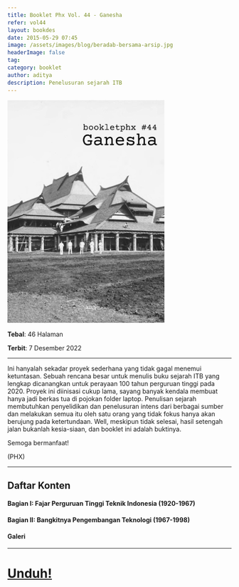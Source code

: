 ```yaml
---
title: Booklet Phx Vol. 44 - Ganesha
refer: vol44
layout: bookdes
date: 2015-05-29 07:45
image: /assets/images/blog/beradab-bersama-arsip.jpg
headerImage: false
tag:
category: booklet
author: aditya
description: Penelusuran sejarah ITB
---
```


<img class="image" src="/assets/images/cover/booklet44.jpg" alt="__" height="500px">

__Tebal__: 46 Halaman

__Terbit__: 7 Desember 2022

***

Ini hanyalah sekadar proyek sederhana yang tidak gagal menemui ketuntasan. Sebuah rencana besar untuk menulis buku sejarah ITB yang lengkap dicanangkan untuk perayaan 100 tahun perguruan tinggi pada 2020. Proyek ini diinisasi cukup lama, sayang banyak kendala membuat hanya jadi berkas tua di pojokan folder laptop. Penulisan sejarah membutuhkan penyelidikan dan penelusuran intens dari berbagai sumber dan melakukan semua itu oleh satu orang yang tidak fokus hanya akan berujung pada ketertundaan. Well, meskipun tidak selesai, hasil setengah jalan bukanlah kesia-siaan, dan booklet ini adalah buktinya.

Semoga bermanfaat!

(PHX)

***

## Daftar Konten

#### Bagian I: Fajar Perguruan Tinggi Teknik Indonesia (1920-1967)

#### Bagian II: Bangkitnya Pengembangan Teknologi (1967-1998)

#### Galeri

***

# [Unduh!][akses]

[akses]: http://phoenixfin.github.io/assets/pdf/bookletphx/booklet44.pdf
